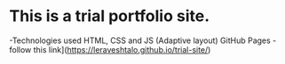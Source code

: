 # This is a trial portfolio site.

-Technologies used HTML, CSS and JS (Adaptive layout)
GitHub Pages -
follow this link](https://leraveshtalo.github.io/trial-site/)
